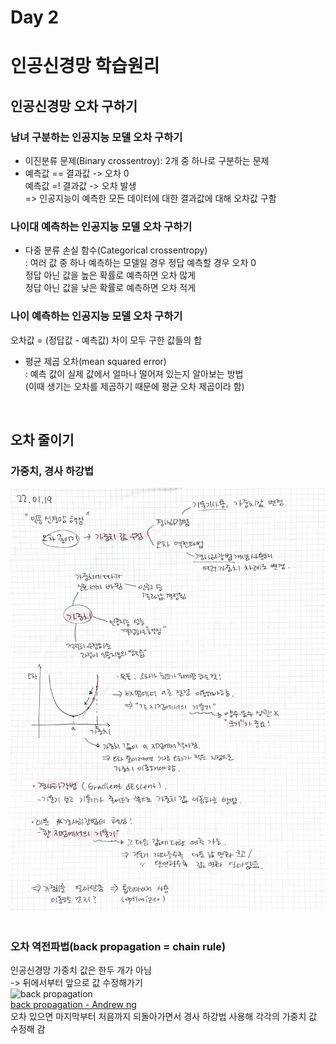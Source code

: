 Day 2
===
# 인공신경망 학습원리  
## 인공신경망 오차 구하기  
### 남녀 구분하는 인공지능 모델 오차 구하기  
- 이진분류 문제(Binary crossentroy): 2개 중 하나로 구분하는 문제  
- 예측값 == 결과값 -> 오차 0  
  예측값 =! 결과값 -> 오차 발생  
  => 인공지능이 예측한 모든 데이터에 대한 결과값에 대해 오차값 구함  
  
### 나이대 예측하는 인공지능 모델 오차 구하기  
- 다중 분류 손실 함수(Categorical crossentropy)  
  : 여러 값 중 하나 예측하는 모델일 경우 정답 예측할 경우 오차 0  
    정답 아닌 값을 높은 확률로 예측하면 오차 많게  
    정답 아닌 값을 낮은 확률로 예측하면 오차 적게  
  
### 나이 예측하는 인공지능 모델 오차 구하기  
오차값 = (정답값 - 예측값) 차이 모두 구한 값들의 합  
- 평균 제곱 오차(mean squared error)  
  : 예측 값이 실제 값에서 얼마나 떨어져 있는지 알아보는 방법  
  (이때 생기는 오차를 제곱하기 때문에 평균 오차 제곱이라 함)  
<br>
  
## 오차 줄이기  
### 가중치, 경사 하강법  
![오차 줄이기](./../image/6_3.jpg)  
<br>
  
### 오차 역전파법(back propagation = chain rule)  
인공신경망 가중치 값은 한두 개가 아님  
-> 뒤에서부터 앞으로 값 수정해가기  
![back propagation](http://neuralnetworksanddeeplearning.com/images/tikz16.png)  
[back propagation - Andrew ng](https://youtu.be/mOmkv5SI9hU)  
오차 있으면 마지막부터 처음까지 되돌아가면서 경사 하강법 사용해 각각의 가중치 값 수정해 감  
  
